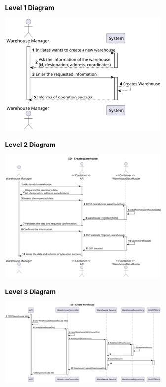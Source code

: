 ## Level 1 Diagram

![Level_1_Diagram](USA01_1.svg)

## Level 2 Diagram

![Level_2_Diagram](USA01_2.svg)

## Level 3 Diagram

![Level_3_Diagram](USA01_3.svg)